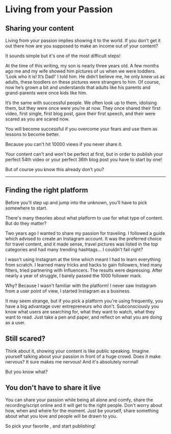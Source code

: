 # Living from your Passion

## Sharing your content

Living from your passion implies showing it to the world. If you don't get it out there how are you supposed to make an income out of your content? 

It sounds simple but it's one of the most difficult steps! 

At the time of this writing, my son is nearly three years old. A few months ago me and my wife showed him pictures of us when we were toddlers. ‘Look who it is! It’s Dad!’ I told him. He didn’t believe me, he only knew us as adults, these toodlers on these pictures were strangers to him. Of course, now he’s grown a bit and understands that adults like his parents and grand-parents were once kids like him.

It’s the same with successful people. We often look up to them, idolising them, but they were once were you’re at now. They once shared their first video, first single, first blog post, gave their first speech, and their were scared as you are scared now. 

You will become successful if you overcome your fears and use them as lessons to become better.

Because you can't hit 10000 views if you never share it.

Your content can't and won't be perfect at first, but in order to publish your perfect 54th video or your perfect 36th blog post you have to start by one!

But of course you know this already don’t you? 


---

## Finding the right platform

Before you’ll step up and jump into the unknown, you’ll have to pick somewhere to start.

There's many theories about what platform to use for what type of content. But do they matter?

Two years ago I wanted to share my passion for traveling. I followed a guide which advised to create an Instagram account. It was the preferred choice for travel content, and it made sense, travel pictures was listed in the top categories and had many trending hashtags... I couldn't fail right?

I wasn't using Instagram at the time which meant I had to learn everything from scratch. I learned many tricks and hacks to gain followers, tried many filters, tried partnering with Influencers. The results were depressing. After nearly a year of struggle, I barely passed the 1000 follower mark. 

Why? Because I wasn't familiar with the platform! I never saw Instagram from a user point of view, I started Instagram as a business.

It may seem strange, but if you pick a platform you're using frequently, you have a big advantage over entrepreneurs who don't. Subconsciously you know what users are searching for, what they want to watch, what they want to read. Just take a pen and paper, and reflect on what you are doing as a user.

## Still scared?

Think about it, showing your content is like public speaking. Imagine yourself talking about your passion in front of a huge crowd. Does it make nervous? It sure makes me nervous! And it's absolutely normal!

But you know what?

## You don't have to share it live

You can share your passion while being all alone and comfy, share the recording/script online and it will get to the right people. Don't worry about how, when and where for the moment. Just be yourself, share something about what you love and people will be drawn to you. 

So pick your favorite , and start publishing!
